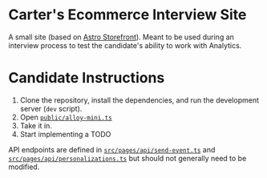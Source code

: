 # Carter's Ecommerce Interview Site

A small site (based on [Astro Storefront](https://github.com/withastro/storefront)). Meant to be used
during an interview process to test the candidate's ability to work with Analytics.

# Candidate Instructions

1. Clone the repository, install the dependencies, and run the development server (`dev` script).
2. Open [`public/alloy-mini.ts`](./public/alloy-mini.ts)
3. Take it in. 
4. Start implementing a TODO

API endpoints are defined in [`src/pages/api/send-event.ts`](./src/pages/api/send-event.ts) and [`src/pages/api/personalizations.ts`](./src/pages/api/personalizations.ts) but should not generally need to be modified.
